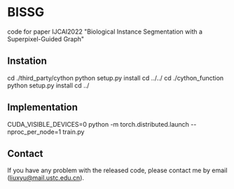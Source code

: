 # BISSG
 code for paper IJCAI2022 "Biological Instance Segmentation with a Superpixel-Guided Graph"


## Instation
cd ./third_party/cython
python setup.py install
cd ../../
cd ./cython_function
python setup.py install
cd ../

## Implementation
CUDA_VISIBLE_DEVICES=0  python -m torch.distributed.launch --nproc_per_node=1 train.py



## Contact

If you have any problem with the released code, please contact me by email (liuxyu@mail.ustc.edu.cn).

